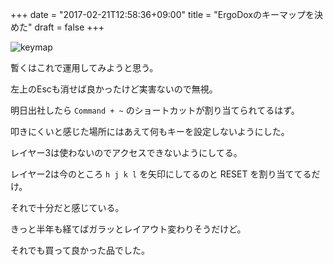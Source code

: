 +++
date = "2017-02-21T12:58:36+09:00"
title = "ErgoDoxのキーマップを決めた"
draft = false
+++

![keymap](/media/20170221193412.png)

暫くはこれで運用してみようと思う。

左上のEscも消せば良かったけど実害ないので無視。

明日出社したら `Command + ~` のショートカットが割り当てられてるはず。

叩きにくいと感じた場所にはあえて何もキーを設定しないようにした。

レイヤー3は使わないのでアクセスできないようにしてる。

レイヤー2は今のところ `h j k l` を矢印にしてるのと RESET を割り当ててるだけ。

それで十分だと感じている。

きっと半年も経てばガラッとレイアウト変わりそうだけど。

それでも買って良かった品でした。
